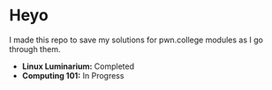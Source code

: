 # Heyo
I made this repo to save my solutions for pwn.college modules as I go through them.
* __Linux Luminarium:__ Completed
* __Computing 101:__ In Progress
